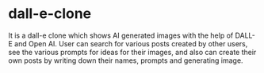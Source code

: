# dall-e-clone
It is a dall-e clone which shows AI generated images with the help of DALL-E and Open AI. User can search for various posts created by other users, see the various prompts for ideas for their images, and also can create their own posts by writing down their names, prompts and generating image.

